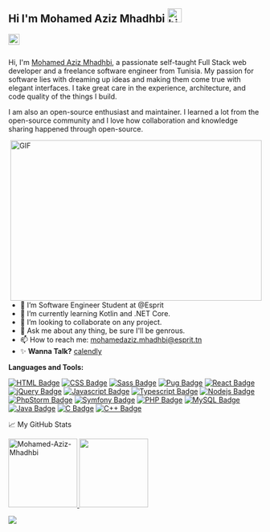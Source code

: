 ## Hi I'm Mohamed Aziz Mhadhbi <img src="https://user-images.githubusercontent.com/1303154/88677602-1635ba80-d120-11ea-84d8-d263ba5fc3c0.gif" width="28px" alt="hi">

<a href="https://www.linkedin.com/in/mohamedaziz-mhadhbi-1951411ba/">
  <img align="left" alt="Abhishek's LinkedIN" width="22px" src="https://raw.githubusercontent.com/peterthehan/peterthehan/master/assets/linkedin.svg" />
</a>

<br/>
<br/>

Hi, I'm [Mohamed Aziz Mhadhbi](https://www.linkedin.com/in/mohamedaziz-mhadhbi-1951411ba/), a passionate self-taught Full Stack web developer and a freelance software engineer from Tunisia. My passion for software lies with dreaming up ideas and making them come true with elegant interfaces. I take great care in the experience, architecture, and code quality of the things I build.

I am also an open-source enthusiast and maintainer. I learned a lot from the open-source community and I love how collaboration and knowledge sharing happened through open-source.


  <img align="right" alt="GIF" src="https://github.com/abhisheknaiidu/abhisheknaiidu/blob/master/code.gif?raw=true" width="500" height="320" />
 <br/>

- 🔭 I’m Software Engineer Student at @Esprit
- 🌱 I’m currently learning Kotlin and .NET Core.
- 👯 I’m looking to collaborate on any project.
- 💬 Ask me about any thing, be sure I'll be genrous.
- 📫 How to reach me: <mohamedaziz.mhadhbi@esprit.tn>
- ✨ **Wanna Talk?** [calendly](https://calendly.com/mohamed-aziz-mhadhbi)

**Languages and Tools:**  

[![HTML Badge](https://img.shields.io/badge/-HTML5-E34F26?style=for-the-badge&labelColor=black&logo=HTML5&logoColor=E34F26)](#) 
[![CSS Badge](https://img.shields.io/badge/-CSS3-1572B6?style=for-the-badge&labelColor=black&logo=CSS3&logoColor=1572B6)](#) 
[![Sass Badge](https://img.shields.io/badge/-Sass-CC6699?style=for-the-badge&labelColor=black&logo=Sass&logoColor=CC6699)](#) 
[![Pug Badge](https://img.shields.io/badge/-Pug-A86454?style=for-the-badge&labelColor=black&logo=Pug&logoColor=A86454)](#) 
[![React Badge](https://img.shields.io/badge/-React-61DBFB?style=for-the-badge&labelColor=black&logo=react&logoColor=61DBFB)](#) 
[![jQuery Badge](https://img.shields.io/badge/-jQuery-0769AD?style=for-the-badge&labelColor=black&logo=jQuery&logoColor=0769AD)](#) 
[![Javascript Badge](https://img.shields.io/badge/-Javascript-F0DB4F?style=for-the-badge&labelColor=black&logo=javascript&logoColor=F0DB4F)](#) 
[![Typescript Badge](https://img.shields.io/badge/-Typescript-007acc?style=for-the-badge&labelColor=black&logo=typescript&logoColor=007acc)](#)
[![Nodejs Badge](https://img.shields.io/badge/-Node_js-3C873A?style=for-the-badge&labelColor=black&logo=node.js&logoColor=3C873A)](#)
[![PhpStorm Badge](https://img.shields.io/badge/-PhpStorm-000000?style=for-the-badge&labelColor=black&logo=PhpStorm&logoColor=)](#)
[![Symfony Badge](https://img.shields.io/badge/-Symfony-000000?style=for-the-badge&labelColor=black&logo=Symfony&logoColor=FFFF)](#)
[![PHP Badge](https://img.shields.io/badge/-PHP-777BB4?style=for-the-badge&labelColor=black&logo=PHP&logoColor=V)](#)
[![MySQL Badge](https://img.shields.io/badge/-MySQL-4479A1?style=for-the-badge&labelColor=black&logo=MySQL&logoColor=4479A1)](#)
[![Java Badge](https://img.shields.io/badge/-Java-007396?style=for-the-badge&labelColor=black&logo=Java&logoColor=007396)](#)
[![C Badge](https://img.shields.io/badge/-C_Language-A8B9CC?style=for-the-badge&labelColor=black&logo=C&logoColor=A8B9CC)](#) 
[![C++ Badge](https://img.shields.io/badge/-C++_Language-00599C?style=for-the-badge&labelColor=black&logo=C&logoColor=00599C)](#) 



📈 My GitHub Stats

<a href="https://github.com/Mohamed-Aziz-Mhadhbi">
<img height="137px"  alt="Mohamed-Aziz-Mhadhbi" src="https://github-readme-stats.vercel.app/api?username=Mohamed-Aziz-Mhadhbi&hide=issues&show_icons=true" />
<img height="137px"  src="https://github-readme-stats.vercel.app/api/top-langs/?username=Mohamed-Aziz-Mhadhbi&layout=compact&https://github.com/anuraghazra/github-readme-stats" /></a>


![](https://komarev.com/ghpvc/?username=Mohamed-Aziz-Mhadhbi)

  

